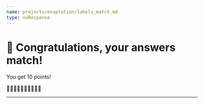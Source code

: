 ```yaml
---
name: projects/exaptation/labels_match.md
type: noResponse
---
```


# 🎉 Congratulations, your answers match!

You get 10 points!

🌟🌟🌟🌟🌟🌟🌟🌟🌟🌟

---
